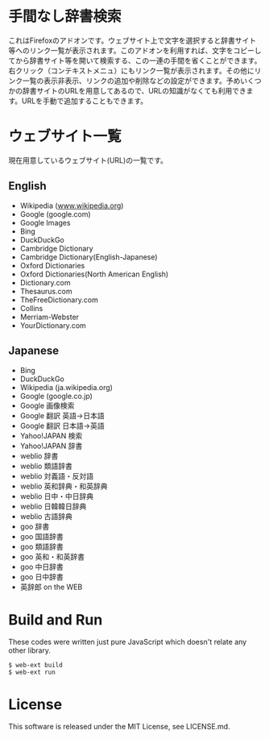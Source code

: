 # 手間なし辞書検索
これはFirefoxのアドオンです。ウェブサイト上で文字を選択すると辞書サイト等へのリンク一覧が表示されます。このアドオンを利用すれば、文字をコピーしてから辞書サイト等を開いて検索する、この一連の手間を省くことができます。右クリック（コンテキストメニュ）にもリンク一覧が表示されます。その他にリンク一覧の表示非表示、リンクの追加や削除などの設定ができます。予めいくつかの辞書サイトのURLを用意してあるので、URLの知識がなくても利用できます。URLを手動で追加することもできます。

# ウェブサイト一覧
現在用意しているウェブサイト(URL)の一覧です。

## English
* Wikipedia (www.wikipedia.org)
* Google (google.com)
* Google Images
* Bing
* DuckDuckGo
* Cambridge Dictionary
* Cambridge Dictionary(English-Japanese)
* Oxford Dictionaries
* Oxford Dictionaries(North American English)
* Dictionary.com
* Thesaurus.com
* TheFreeDictionary.com
* Collins
* Merriam-Webster
* YourDictionary.com

## Japanese
* Bing
* DuckDuckGo
* Wikipedia (ja.wikipedia.org)
* Google (google.co.jp)
* Google 画像検索
* Google 翻訳 英語→日本語
* Google 翻訳 日本語→英語
* Yahoo!JAPAN 検索
* Yahoo!JAPAN 辞書
* weblio 辞書
* weblio 類語辞書
* weblio 対義語・反対語
* weblio 英和辞典・和英辞典
* weblio 日中・中日辞典
* weblio 日韓韓日辞典
* weblio 古語辞典
* goo 辞書
* goo 国語辞書
* goo 類語辞書
* goo 英和・和英辞書
* goo 中日辞書
* goo 日中辞書
* 英辞郎 on the WEB

# Build and Run
These codes were written just pure JavaScript which doesn't relate any other library.

    $ web-ext build
    $ web-ext run
# License
This software is released under the MIT License, see LICENSE.md.

